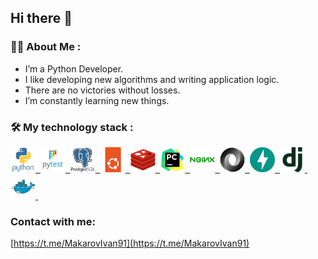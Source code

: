 ## Hi there 👋

### :man_technologist: About Me :
- I’m a Python Developer.
- I like developing new algorithms and writing application logic.
- There are no victories without losses.
- I’m constantly learning new things.
  
### :hammer_and_wrench: My technology stack :

<div>
    <a href="https://www.python.org/">
        <img src="https://github.com/devicons/devicon/blob/master/icons/python/python-original-wordmark.svg" title="Python" alt="Python" width="40" height="40"/>&nbsp;
    </a>
    <a href="https://docs.pytest.org/en/8.0.x/">
        <img src="https://github.com/devicons/devicon/blob/master/icons/pytest/pytest-original-wordmark.svg" title="Pytest" alt="Pytest" width="40" height="40"/>&nbsp;
    </a>   
    <a href="https://www.postgresql.org/">
        <img src="https://github.com/devicons/devicon/blob/master/icons/postgresql/postgresql-original-wordmark.svg" title="PostgreSQL" alt="PostgreSQL" width="40" height="40"/>&nbsp;
    </a> 
    <a href="https://ubuntu.com/">
        <img src="https://github.com/devicons/devicon/blob/master/icons/ubuntu/ubuntu-original.svg" title="Ubuntu" alt="Ubuntu" width="40" height="40"/>&nbsp;
    </a> 
    <a href="https://redis.io/">
        <img src="https://github.com/devicons/devicon/blob/master/icons/redis/redis-original.svg" title="Redis" alt="Redis" width="40" height="40"/>&nbsp;
    </a> 
    <a href="https://www.jetbrains.com/ru-ru/pycharm/">
        <img src="https://github.com/devicons/devicon/blob/master/icons/pycharm/pycharm-original.svg" title="Pycharm" alt="Pycharm" width="40" height="40"/>&nbsp;
    </a> 
    <a href="https://www.nginx.com/">
        <img src="https://github.com/devicons/devicon/blob/master/icons/nginx/nginx-original.svg" title="Nginx" alt="Nginx" width="40" height="40"/>&nbsp;
    </a> 
    <a href="https://www.json.org/json-en.html">
        <img src="https://github.com/devicons/devicon/blob/master/icons/json/json-original.svg" title="Json" alt="Json" width="40" height="40"/>&nbsp;
    </a> 
    <a href="https://fastapi.tiangolo.com/">
        <img src="https://github.com/devicons/devicon/blob/master/icons/fastapi/fastapi-original.svg" title="FastApi" alt="FastApi" width="40" height="40"/>&nbsp;
    </a> 
    <a href="https://docs.djangoproject.com/en/5.0/">
        <img src="https://github.com/devicons/devicon/blob/master/icons/django/django-plain.svg" title="Django" alt="Django" width="40" height="40"/>&nbsp;
    </a> 
    <a href="https://www.docker.com/">
        <img src="https://github.com/devicons/devicon/blob/master/icons/docker/docker-original.svg" title="Docker" alt="Docker" width="40" height="40"/>&nbsp;
    </a> 
                                
</div>

### Contact with me:
[https://t.me/MakarovIvan91](https://t.me/MakarovIvan91)

